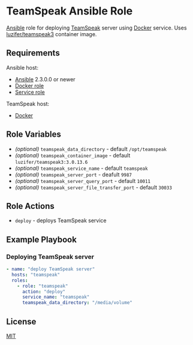 # TeamSpeak Ansible Role

[Ansible](https://ansible.com) role for deploying [TeamSpeak](https://www.teamspeak.com) server using [Docker](https://www.docker.com) service. Uses [luzifer/teamspeak3](https://hub.docker.com/r/luzifer/teamspeak3) container image.

## Requirements

Ansible host:
  * [Ansible](https://ansible.com) 2.3.0.0 or newer
  * [Docker role](https://projects.task.gda.pl/ansible-roles/docker)
  * [Service role](https://projects.task.gda.pl/ansible-roles/service)

TeamSpeak host:
  * [Docker](https://www.docker.com)

## Role Variables

* *(optional)* `teamspeak_data_directory` - default `/opt/teamspeak`
* *(optional)* `teamspeak_container_image` - default `luzifer/teamspeak3:3.0.13.6`
* *(optional)* `teamspeak_service_name` - default `teamspeak`
* *(optional)* `teamspeak_server_port` - deafult `9987`
* *(optional)* `teamspeak_server_query_port` - default `10011`
* *(optional)* `teamspeak_server_file_transfer_port` - default `30033`

## Role Actions

* `deploy` - deploys TeamSpeak service

## Example Playbook

### Deploying TeamSpeak server

```yaml
- name: "deploy TeamSpeak server"
  hosts: "teamspeak"
  roles:
    - role: "teamspeak"
      action: "deploy"
      service_name: "teamspeak"
      teamspeak_data_directory: "/media/volume"
```

## License

[MIT](license.md)
